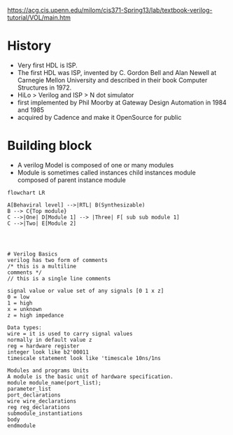 https://acg.cis.upenn.edu/milom/cis371-Spring13/lab/textbook-verilog-tutorial/VOL/main.htm



# History
- Very first HDL is ISP.
- The first HDL was ISP, invented by C. Gordon Bell and Alan Newell at Carnegie Mellon University and described in their book Computer Structures in 1972.
- HiLo > Verilog and ISP > N dot simulator
-  first implemented by Phil Moorby at Gateway Design Automation in 1984 and 1985
-  acquired by Cadence and make it OpenSource for public



# Building block
- A verilog Model is composed of one or many modules
- Module is sometimes called instances child instances module composed of parent instance module

```mermaid
flowchart LR

A[Behaviral level] -->|RTL| B(Synthesizable)
B --> C{Top module}
C -->|One| D[Module 1] --> |Three| F[ sub sub module 1]
C -->|Two| E[Module 2]




# Verilog Basics
verilog has two form of comments
/* this is a multiline
comments */
// this is a single line comments

signal value or value set of any signals [0 1 x z]
0 = low
1 = high
x = unknown
z = high impedance

Data types: 
wire = it is used to carry signal values
normally in default value z
reg = hardware register
integer look like b2'00011
timescale statement look like 'timescale 10ns/1ns

Modules and programs Units
A module is the basic unit of hardware specification.
module module_name(port_list);
parameter_list
port_declarations
wire wire_declarations
reg reg_declarations
submodule_instantiations
body
endmodule
